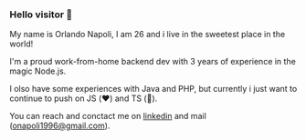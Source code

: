 ### Hello visitor 👋

My name is Orlando Napoli, I am 26 and i live in the sweetest place in the world!

I'm a proud work-from-home backend dev with 3 years of experience in the magic Node.js.

I olso have some experiences with Java and PHP, but currently i just want to continue to push on JS (❤️) and TS (💛).

You can reach and conctact me on [linkedin](https://www.linkedin.com/in/orlando-napoli-173600177/) and mail (onapoli1996@gmail.com).
<!--
**onapoli96/onapoli96** is a ✨ _special_ ✨ repository because its `README.md` (this file) appears on your GitHub profile.

Here are some ideas to get you started:

- 🔭 I’m currently working on ...
- 🌱 I’m currently learning ...
- 👯 I’m looking to collaborate on ...
- 🤔 I’m looking for help with ...
- 💬 Ask me about ...
- 📫 How to reach me: ...
- 😄 Pronouns: ...
- ⚡ Fun fact: ...
-->
